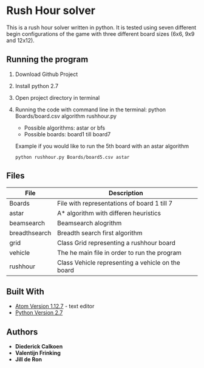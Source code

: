 # Rush Hour solver #
This is a rush hour solver written in python. It is tested using seven different begin configurations of the game with three different board sizes (6x6, 9x9 and 12x12). 

## Running the program ##
1. Download Github Project
2. Install python 2.7
3. Open project directory in terminal
4. Running the code with command line in the terminal: python Boards/board.csv algorithm rushhour.py
    * Possible algorithms: astar or bfs
    * Possible boards: board1 till board7

    Example if you would like to run the 5th board with an astar algorithm

    ```
    python rushhour.py Boards/board5.csv astar
    ```

## Files ##

File          | Description
------------- | -------------
Boards        | File with representations of board 1 till 7
astar         | A* algorithm with differen heuristics
beamsearch    | Beamsearch alogrithm
breadthsearch | Breadth search first algorithm
grid          | Class Grid representing a rushhour board
vehicle       | The he main file in order to run the program
rushhour      | Class Vehicle representing a vehicle on the board

## Built With ##

* [Atom Version 1.12.7](https://atom.io) - text editor
* [Python Version 2.7](https://www.python.org/download/releases/2.7/)

## Authors ##

* **Diederick Calkoen**
* **Valentijn Frinking**
* **Jill de Ron**
